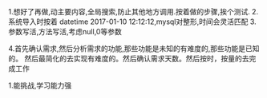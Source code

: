 1.想好了再做,动主要内容,全局搜索,防止其他地方调用.按着做的步骤,挨个测试.
2.系统导入时按着 datetime 2017-01-10 12:12:12,mysql对整形,时间会灵活匹配
3.参数写活,方法写活,考虑null,0等参数

4.首先确认需求,然后分析需求的功能,那些功能是未知的有难度的,那些功能是已知的。
然后最简化的去实现有难度的。然后确认需求天数。然后按时，按量的去完成工作

1.能挑战,学习能力强